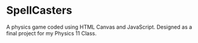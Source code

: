 # SpellCasters
A physics game coded using HTML Canvas and JavaScript. Designed as a final project for my Physics 11 Class.
